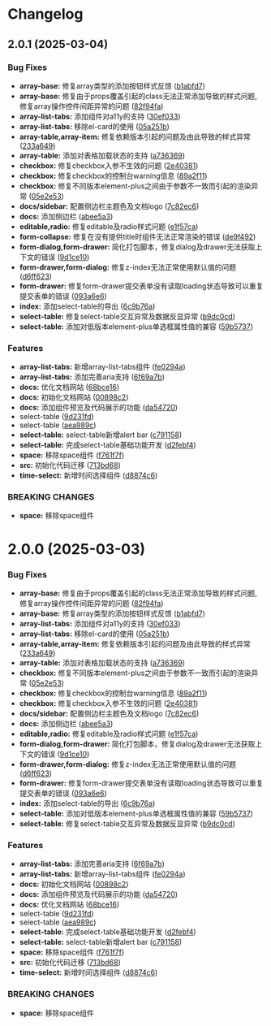 # Changelog

## 2.0.1 (2025-03-04)


### Bug Fixes

* **array-base:** 修复array类型的添加按钮样式反馈 ([b1abfd7](https://github.com/hezhengxu2018/formily-element-plus/commit/b1abfd7a22818f15021b3cb4c7c7cd8eed25c581))
* **array-base:** 修复由于props覆盖引起的class无法正常添加导致的样式问题,修复array操作控件间距异常的问题 ([82f94fa](https://github.com/hezhengxu2018/formily-element-plus/commit/82f94fabaeefbae2a53ad80df55287d8b3fcdd1f))
* **array-list-tabs:** 添加组件对a11y的支持 ([30ef033](https://github.com/hezhengxu2018/formily-element-plus/commit/30ef033ed93bb4b6b70fc17d7f826febfb4a36f1))
* **array-list-tabs:** 移除el-card的使用 ([05a251b](https://github.com/hezhengxu2018/formily-element-plus/commit/05a251b8ad18016c9ba1cb58865c5402689d9366))
* **array-table,array-item:** 修复依赖版本引起的问题及由此导致的样式异常 ([233a649](https://github.com/hezhengxu2018/formily-element-plus/commit/233a649c27bc7094155615a2030203083abd12cc))
* **array-table:** 添加对表格加载状态的支持 ([a736369](https://github.com/hezhengxu2018/formily-element-plus/commit/a7363694618b0a6f6bd9688c8910ad85849f192f))
* **checkbox:** 修复checkbox入参不生效的问题 ([2e40381](https://github.com/hezhengxu2018/formily-element-plus/commit/2e4038110c1c5eafaf6292989050d22b3ecf3568))
* **checkbox:** 修复checkbox的控制台warning信息 ([89a2f11](https://github.com/hezhengxu2018/formily-element-plus/commit/89a2f1160967af6cd1f3b42b91c8169ace1d207e))
* **checkbox:** 修复不同版本element-plus之间由于参数不一致而引起的渲染异常 ([05e2e53](https://github.com/hezhengxu2018/formily-element-plus/commit/05e2e53f9d9c5e20082947a401e62981ab7ff31b))
* **docs/sidebar:** 配置侧边栏主题色及文档logo ([7c82ec6](https://github.com/hezhengxu2018/formily-element-plus/commit/7c82ec6f6299431c68647b7097994bed747c35b9))
* **docs:** 添加侧边栏 ([abee5a3](https://github.com/hezhengxu2018/formily-element-plus/commit/abee5a37e792f05a8273ddcf56afdc510bab4271))
* **editable,radio:** 修复editable及radio样式问题 ([e1f57ca](https://github.com/hezhengxu2018/formily-element-plus/commit/e1f57caa1600021ec18c720b7eea9db652316dd7))
* **form-collapse:** 修复在没有提供title时组件无法正常渲染的错误 ([de9f492](https://github.com/hezhengxu2018/formily-element-plus/commit/de9f492fdf45c4c7795fa2d3079a18afa1f7735b))
* **form-dialog,form-drawer:** 简化打包脚本，修复dialog及drawer无法获取上下文的错误 ([9d1ce10](https://github.com/hezhengxu2018/formily-element-plus/commit/9d1ce10c74ad7a2171c854b69d601363f421c5f7))
* **form-drawer,form-dialog:** 修复z-index无法正常使用默认值的问题 ([d6ff623](https://github.com/hezhengxu2018/formily-element-plus/commit/d6ff6232e95528422b7187aff87542e6fb4f37b7))
* **form-drawer:** 修复form-drawer提交表单没有读取loading状态导致可以重复提交表单的错误 ([093a6e6](https://github.com/hezhengxu2018/formily-element-plus/commit/093a6e6667da25508e0d39221b08d1f0c3c92f14))
* **index:** 添加select-table的导出 ([6c9b76a](https://github.com/hezhengxu2018/formily-element-plus/commit/6c9b76aead5d880aee92a6c624db3b8fb17c71c7))
* **select-table:** 修复select-table交互异常及数据反显异常 ([b9dc0cd](https://github.com/hezhengxu2018/formily-element-plus/commit/b9dc0cd44fe93ccf9da1ee615574409c88b7f6ea))
* **select-table:** 添加对低版本element-plus单选框属性值的兼容 ([59b5737](https://github.com/hezhengxu2018/formily-element-plus/commit/59b5737b729357983372d8bf14e001ab1f58ae77))


### Features

* **array-list-tabs:** 新增array-list-tabs组件 ([fe0294a](https://github.com/hezhengxu2018/formily-element-plus/commit/fe0294a812eca8547528299217e18cd12895f773))
* **array-list-tabs:** 添加完善aria支持 ([6f69a7b](https://github.com/hezhengxu2018/formily-element-plus/commit/6f69a7ba5380544821022f8cee29f91d1b710c01))
* **docs:** 优化文档网站 ([68bce16](https://github.com/hezhengxu2018/formily-element-plus/commit/68bce166f16ed0754980f2ee6877e5be86c38d1c))
* **docs:** 初始化文档网站 ([00898c2](https://github.com/hezhengxu2018/formily-element-plus/commit/00898c2d4baf55707459d0e024dc2cecec8e1da1))
* **docs:** 添加组件预览及代码展示的功能 ([da54720](https://github.com/hezhengxu2018/formily-element-plus/commit/da5472001348f8662614043ec070827c9a8dccfc))
* select-table ([9d231fd](https://github.com/hezhengxu2018/formily-element-plus/commit/9d231fdd619b9a8d17da5b5d2c7caab44b358efb))
* select-table ([aea989c](https://github.com/hezhengxu2018/formily-element-plus/commit/aea989c33de280335465b5457433e3f2ece0589a))
* **select-table:** select-table新增alert bar ([c791158](https://github.com/hezhengxu2018/formily-element-plus/commit/c7911588b737471760ae6bdc9a7bf48ab75b46a9))
* **select-table:** 完成select-table基础功能开发 ([d2febf4](https://github.com/hezhengxu2018/formily-element-plus/commit/d2febf4f32a9cf8f0d12b2b1abb5b3a66dff2a57))
* **space:** 移除space组件 ([f761f7f](https://github.com/hezhengxu2018/formily-element-plus/commit/f761f7fc26b75654fdde8511fbd8b7562a6e0090))
* **src:** 初始化代码迁移 ([713bd68](https://github.com/hezhengxu2018/formily-element-plus/commit/713bd688355f644db74073f5717a2f72cdd0e729))
* **time-select:** 新增时间选择组件 ([d8874c6](https://github.com/hezhengxu2018/formily-element-plus/commit/d8874c6af47159e23eb7e1e5a390469da0ed7d0e))


### BREAKING CHANGES

* **space:** 移除space组件

# 2.0.0 (2025-03-03)


### Bug Fixes

* **array-base:** 修复由于props覆盖引起的class无法正常添加导致的样式问题,修复array操作控件间距异常的问题 ([82f94fa](https://github.com/hezhengxu2018/formily-element-plus/commit/82f94fabaeefbae2a53ad80df55287d8b3fcdd1f))
* **array-base:** 修复array类型的添加按钮样式反馈 ([b1abfd7](https://github.com/hezhengxu2018/formily-element-plus/commit/b1abfd7a22818f15021b3cb4c7c7cd8eed25c581))
* **array-list-tabs:** 添加组件对a11y的支持 ([30ef033](https://github.com/hezhengxu2018/formily-element-plus/commit/30ef033ed93bb4b6b70fc17d7f826febfb4a36f1))
* **array-list-tabs:** 移除el-card的使用 ([05a251b](https://github.com/hezhengxu2018/formily-element-plus/commit/05a251b8ad18016c9ba1cb58865c5402689d9366))
* **array-table,array-item:** 修复依赖版本引起的问题及由此导致的样式异常 ([233a649](https://github.com/hezhengxu2018/formily-element-plus/commit/233a649c27bc7094155615a2030203083abd12cc))
* **array-table:** 添加对表格加载状态的支持 ([a736369](https://github.com/hezhengxu2018/formily-element-plus/commit/a7363694618b0a6f6bd9688c8910ad85849f192f))
* **checkbox:** 修复不同版本element-plus之间由于参数不一致而引起的渲染异常 ([05e2e53](https://github.com/hezhengxu2018/formily-element-plus/commit/05e2e53f9d9c5e20082947a401e62981ab7ff31b))
* **checkbox:** 修复checkbox的控制台warning信息 ([89a2f11](https://github.com/hezhengxu2018/formily-element-plus/commit/89a2f1160967af6cd1f3b42b91c8169ace1d207e))
* **checkbox:** 修复checkbox入参不生效的问题 ([2e40381](https://github.com/hezhengxu2018/formily-element-plus/commit/2e4038110c1c5eafaf6292989050d22b3ecf3568))
* **docs/sidebar:** 配置侧边栏主题色及文档logo ([7c82ec6](https://github.com/hezhengxu2018/formily-element-plus/commit/7c82ec6f6299431c68647b7097994bed747c35b9))
* **docs:** 添加侧边栏 ([abee5a3](https://github.com/hezhengxu2018/formily-element-plus/commit/abee5a37e792f05a8273ddcf56afdc510bab4271))
* **editable,radio:** 修复editable及radio样式问题 ([e1f57ca](https://github.com/hezhengxu2018/formily-element-plus/commit/e1f57caa1600021ec18c720b7eea9db652316dd7))
* **form-dialog,form-drawer:** 简化打包脚本，修复dialog及drawer无法获取上下文的错误 ([9d1ce10](https://github.com/hezhengxu2018/formily-element-plus/commit/9d1ce10c74ad7a2171c854b69d601363f421c5f7))
* **form-drawer,form-dialog:** 修复z-index无法正常使用默认值的问题 ([d6ff623](https://github.com/hezhengxu2018/formily-element-plus/commit/d6ff6232e95528422b7187aff87542e6fb4f37b7))
* **form-drawer:** 修复form-drawer提交表单没有读取loading状态导致可以重复提交表单的错误 ([093a6e6](https://github.com/hezhengxu2018/formily-element-plus/commit/093a6e6667da25508e0d39221b08d1f0c3c92f14))
* **index:** 添加select-table的导出 ([6c9b76a](https://github.com/hezhengxu2018/formily-element-plus/commit/6c9b76aead5d880aee92a6c624db3b8fb17c71c7))
* **select-table:** 添加对低版本element-plus单选框属性值的兼容 ([59b5737](https://github.com/hezhengxu2018/formily-element-plus/commit/59b5737b729357983372d8bf14e001ab1f58ae77))
* **select-table:** 修复select-table交互异常及数据反显异常 ([b9dc0cd](https://github.com/hezhengxu2018/formily-element-plus/commit/b9dc0cd44fe93ccf9da1ee615574409c88b7f6ea))


### Features

* **array-list-tabs:** 添加完善aria支持 ([6f69a7b](https://github.com/hezhengxu2018/formily-element-plus/commit/6f69a7ba5380544821022f8cee29f91d1b710c01))
* **array-list-tabs:** 新增array-list-tabs组件 ([fe0294a](https://github.com/hezhengxu2018/formily-element-plus/commit/fe0294a812eca8547528299217e18cd12895f773))
* **docs:** 初始化文档网站 ([00898c2](https://github.com/hezhengxu2018/formily-element-plus/commit/00898c2d4baf55707459d0e024dc2cecec8e1da1))
* **docs:** 添加组件预览及代码展示的功能 ([da54720](https://github.com/hezhengxu2018/formily-element-plus/commit/da5472001348f8662614043ec070827c9a8dccfc))
* **docs:** 优化文档网站 ([68bce16](https://github.com/hezhengxu2018/formily-element-plus/commit/68bce166f16ed0754980f2ee6877e5be86c38d1c))
* select-table ([9d231fd](https://github.com/hezhengxu2018/formily-element-plus/commit/9d231fdd619b9a8d17da5b5d2c7caab44b358efb))
* select-table ([aea989c](https://github.com/hezhengxu2018/formily-element-plus/commit/aea989c33de280335465b5457433e3f2ece0589a))
* **select-table:** 完成select-table基础功能开发 ([d2febf4](https://github.com/hezhengxu2018/formily-element-plus/commit/d2febf4f32a9cf8f0d12b2b1abb5b3a66dff2a57))
* **select-table:** select-table新增alert bar ([c791158](https://github.com/hezhengxu2018/formily-element-plus/commit/c7911588b737471760ae6bdc9a7bf48ab75b46a9))
* **space:** 移除space组件 ([f761f7f](https://github.com/hezhengxu2018/formily-element-plus/commit/f761f7fc26b75654fdde8511fbd8b7562a6e0090))
* **src:** 初始化代码迁移 ([713bd68](https://github.com/hezhengxu2018/formily-element-plus/commit/713bd688355f644db74073f5717a2f72cdd0e729))
* **time-select:** 新增时间选择组件 ([d8874c6](https://github.com/hezhengxu2018/formily-element-plus/commit/d8874c6af47159e23eb7e1e5a390469da0ed7d0e))


### BREAKING CHANGES

* **space:** 移除space组件

